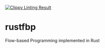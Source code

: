 [![Clippy Linting Result](https://clippy.bashy.io/github/dmichiels/temp_rustfbp/master/badge.svg)](https://clippy.bashy.io/github/dmichiels/temp_rustfbp/master/log)

# rustfbp

Flow-based Programming implemented in Rust
